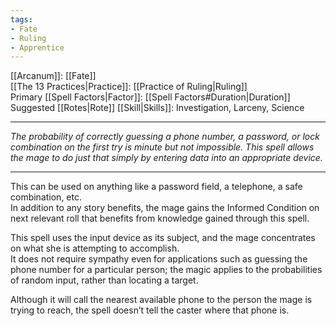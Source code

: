 ```yaml
---
tags:
- Fate
- Ruling
- Apprentice
---
```


[[Arcanum]]: [[Fate]]\
[[The 13 Practices|Practice]]: [[Practice of Ruling|Ruling]]\
Primary [[Spell Factors|Factor]]: [[Spell Factors#Duration|Duration]]\
Suggested [[Rotes|Rote]] [[Skill|Skills]]: Investigation, Larceny, Science

---

_The probability of correctly guessing a phone number, a password, or lock combination on the first try is minute but not impossible. This spell allows the mage to do just that simply by entering data into an appropriate device._

---

This can be used on anything like a password field, a telephone, a safe combination, etc.\
In addition to any story benefits, the mage gains the Informed Condition on next relevant roll that benefits from knowledge gained through this spell.

This spell uses the input device as its subject, and the mage concentrates on what she is attempting to accomplish.\
It does not require sympathy even for applications such as guessing the phone number for a particular person; the magic applies to the probabilities of random input, rather than locating a target.

Although it will call the nearest available phone to the person the mage is trying to reach, the spell doesn’t tell the caster where that phone is.